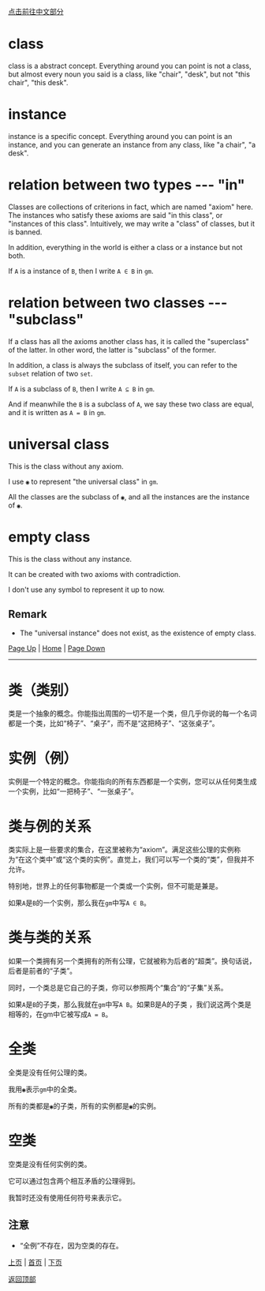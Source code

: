 [点击前往中文部分](#类类别)<!--未定-->

# class

class is a abstract concept. Everything around you can point is not a class, but almost every noun you said is a class, like "chair", "desk", but not "this chair", "this desk".

# instance

instance is a specific concept. Everything around you can point is an instance, and you can generate an instance from any class, like "a chair", "a desk".

# relation between two types --- "in"

Classes are collections of criterions in fact, which are named "axiom" here. The instances who satisfy these axioms are said "in this class", or "instances of this class". Intuitively, we may write a "class" of classes, but it is banned.

In addition, everything in the world is either a class or a instance but not both.

If `A` is a instance of `B`, then I write `A ∈ B` in `gm`.

# relation between two classes --- "subclass"

If a class has all the axioms another class has, it is called the "superclass" of the latter. In other word, the latter is "subclass" of the former.

In addition, a class is always the subclass of itself, you can refer to the `subset` relation of two `set`.

If `A` is a subclass of `B`, then I write `A ⊆ B` in `gm`.

And if meanwhile the `B` is a subclass of `A`, we say these two class are equal, and it is written as `A = B` in `gm`.

# universal class

This is the class without any axiom.

I use `◉` to represent "the universal class" in `gm`.

All the classes are the subclass of `◉`, and all the instances are the instance of `◉`.

# empty class

This is the class without any instance. 

It can be created with two axioms with contradiction.

I don't use any symbol to represent it up to now.

## Remark

* The "universal instance" does not exist, as the existence of empty class.

[Page Up](0) | [Home](Home#content-----目录) | [Page Down](2)

---

# 类（类别）
类是一个抽象的概念。你能指出周围的一切不是一个类，但几乎你说的每一个名词都是一个类，比如“椅子”、“桌子”，而不是“这把椅子”、“这张桌子”。

# 实例（例）
实例是一个特定的概念。你能指向的所有东西都是一个实例，您可以从任何类生成一个实例，比如“一把椅子”、“一张桌子”。

# 类与例的关系
类实际上是一些要求的集合，在这里被称为“axiom”。满足这些公理的实例称为“在这个类中”或“这个类的实例”。直觉上，我们可以写一个类的“类”，但我并不允许。

特别地，世界上的任何事物都是一个类或一个实例，但不可能是兼是。

如果`A`是`B`的一个实例，那么我在`gm`中写`A ∈ B`。

# 类与类的关系
如果一个类拥有另一个类拥有的所有公理，它就被称为后者的“超类”。换句话说，后者是前者的“子类”。

同时，一个类总是它自己的子类，你可以参照两个“集合”的“子集”关系。

如果`A`是`B`的子类，那么我就在`gm`中写`A B`。如果B是A的子类
，我们说这两个类是相等的，在gm中它被写成`A = B`。

# 全类

全类是没有任何公理的类。

我用`◉`表示`gm`中的全类。

所有的类都是`◉`的子类，所有的实例都是`◉`的实例。

# 空类

空类是没有任何实例的类。

它可以通过包含两个相互矛盾的公理得到。

我暂时还没有使用任何符号来表示它。

## 注意

* “全例”不存在，因为空类的存在。

[上页](0) | [首页](Home#content-----目录) | [下页](2)

[返回顶部](#)